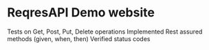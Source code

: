 # ReqresAPI Demo website
Tests on Get, Post, Put, Delete operations
Implemented Rest assured methods (given, when, then) 
Verified status codes
